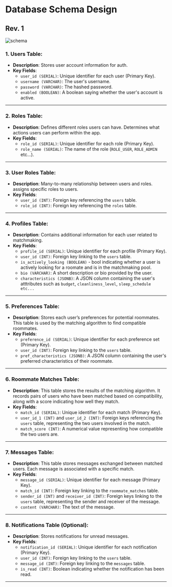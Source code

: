 # Database Schema Design

## Rev. 1

![schema](https://github.com/ileka2468/se452-group-project/blob/db-setup/Database/images/roommate-matcher-schema.png?raw=true)

### **1. Users Table**:
- **Description**: Stores user account information for auth.
- **Key Fields**:
  - `user_id (SERIAL)`: Unique identifier for each user (Primary Key).
  - `username (VARCHAR)`: The user's username.
  - `password (VARCHAR)`: The hashed password.
  - `enabled (BOOLEAN)`: A boolean saying whether the user's account is active.
  
---

### **2. Roles Table**:
- **Description**: Defines different roles users can have. Determines what actions users can perform within the app.
- **Key Fields**:
  - `role_id (SERIAL)`: Unique identifier for each role (Primary Key).
  - `role_name (SERIAL)`: The name of the role (`ROLE_USER`, `ROLE_ADMIN` etc...).

---

### **3. User Roles Table**:
- **Description**: Many-to-many relationship between users and roles. assigns specific roles to users.
- **Key Fields**:
  - `user_id (INT)`: Foreign key referencing the `users` table.
  - `role_id (INT)`: Foreign key referencing the `roles` table.

---

### **4. Profiles Table**:
- **Description**: Contains additional information for each user related to matchmaking.
- **Key Fields**:
  - `profile_id (SERIAL)`: Unique identifier for each profile (Primary Key).
  - `user_id (INT)`: Foreign key linking to the `users` table.
  - `is_actively_looking (BOOLEAN)` - bool indicating whether a user is actively looking for a roomate and is in the matchmaking pool.  
  - `bio (VARCHAR)`: A short description or bio provided by the user.
  - `characteristics (JSONB)`: A JSON column containing the user's atttributes such as `budget`, `cleanliness_level`, `sleep_schedule etc...`

---

### **5. Preferences Table**:
- **Description**: Stores each user’s preferences for potential roommates. This table is used by the matching algorithm to find compatible roommates.
- **Key Fields**:
  - `preference_id (SERIAL)`: Unique identifier for each preference set (Primary Key).
  - `user_id (INT)`: Foreign key linking to the `users` table.
  - `pref_characteristics (JSONB)`: A JSON column containing the user's preferred characteristics of their roommate.


---

### **6. Roommate Matches Table**:
- **Description**: This table stores the results of the matching algorithm. It records pairs of users who have been matched based on compatibility, along with a score indicating how well they match.
- **Key Fields**:
  - `match_id (SERIAL)`: Unique identifier for each match (Primary Key).
  - `user_id_1 (INT)` and `user_id_2 (INT)`: Foreign keys referencing the `users` table, representing the two users involved in the match.
  - `match_score (INT)`: A numerical value representing how compatible the two users are.

---

### **7. Messages Table**:
- **Description**: This table stores messages exchanged between matched users. Each message is associated with a specific match.
- **Key Fields**:
  - `message_id (SERIAL)`: Unique identifier for each message (Primary Key).
  - `match_id (INT)`: Foreign key linking to the `roommate_matches` table.
  - `sender_id (INT)` and `receiver_id (INT)`: Foreign keys linking to the `users` table, representing the sender and receiver of the message.
  - `content (VARCHAR)`: The text of the message.


---

### **8. Notifications Table (Optional)**:
- **Description**: Stores notifications for unread messages.
- **Key Fields**:
  - `notification_id (SERIAL)`: Unique identifier for each notification (Primary Key).
  - `user_id (INT)`: Foreign key linking to the `users` table.
  - `message_id (INT)`: Foreign key linking to the `messages` table.
  - `is_read (INT)`: Boolean indicating whether the notification has been read.

---
